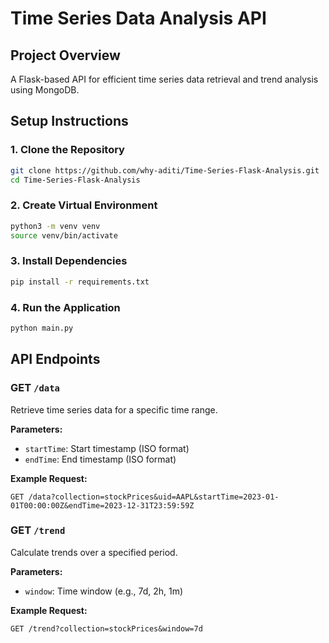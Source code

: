 # Time Series Data Analysis API

## Project Overview

A Flask-based API for efficient time series data retrieval and trend analysis using MongoDB.

## Setup Instructions

### 1. Clone the Repository

```bash
git clone https://github.com/why-aditi/Time-Series-Flask-Analysis.git
cd Time-Series-Flask-Analysis
```

### 2. Create Virtual Environment

```bash
python3 -m venv venv
source venv/bin/activate
```

### 3. Install Dependencies

```bash
pip install -r requirements.txt
```

### 4. Run the Application

```bash
python main.py
```

## API Endpoints

### GET `/data`

Retrieve time series data for a specific time range.

**Parameters:**
- `startTime`: Start timestamp (ISO format)
- `endTime`: End timestamp (ISO format)

**Example Request:**

```
GET /data?collection=stockPrices&uid=AAPL&startTime=2023-01-01T00:00:00Z&endTime=2023-12-31T23:59:59Z
```

### GET `/trend`

Calculate trends over a specified period.

**Parameters:**
- `window`: Time window (e.g., 7d, 2h, 1m)

**Example Request:**

```
GET /trend?collection=stockPrices&window=7d
```
